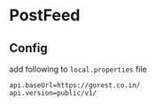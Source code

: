 # PostFeed

## Config
add following to `local.properties` file

```properties
api.baseUrl=https://gorest.co.in/
api.version=public/v1/
```
